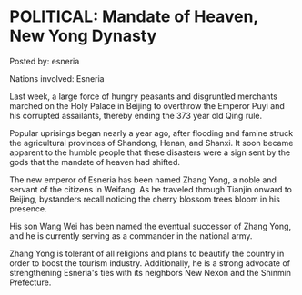 # POLITICAL: Mandate of Heaven, New Yong Dynasty

Posted by: esneria

Nations involved: Esneria

Last week, a large force of hungry peasants and disgruntled merchants marched on the Holy Palace in Beijing to overthrow the Emperor Puyi and his corrupted assailants, thereby ending the 373 year old Qing rule. 

Popular uprisings began nearly a year ago, after flooding and famine struck the agricultural provinces of Shandong, Henan, and Shanxi. It soon became apparent to the humble people that these disasters were a sign sent by the gods that the mandate of heaven had shifted.

The new emperor of Esneria has been named Zhang Yong, a noble and servant of the citizens in Weifang. As he traveled through Tianjin onward to Beijing, bystanders recall noticing the cherry blossom trees bloom in his presence. 

His son Wang Wei has been named the eventual successor of Zhang Yong, and he is currently serving as a commander in the national army. 

Zhang Yong is tolerant of all religions and plans to beautify the country in order to boost the tourism industry. Additionally, he is a strong advocate of strengthening Esneria's ties with its neighbors New Nexon and the Shinmin Prefecture.  